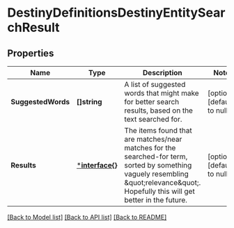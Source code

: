 # DestinyDefinitionsDestinyEntitySearchResult

## Properties
Name | Type | Description | Notes
------------ | ------------- | ------------- | -------------
**SuggestedWords** | **[]string** | A list of suggested words that might make for better search results, based on the text searched for. | [optional] [default to null]
**Results** | [***interface{}**](interface{}.md) | The items found that are matches/near matches for the searched-for term, sorted by something vaguely resembling \&quot;relevance\&quot;. Hopefully this will get better in the future. | [optional] [default to null]

[[Back to Model list]](../README.md#documentation-for-models) [[Back to API list]](../README.md#documentation-for-api-endpoints) [[Back to README]](../README.md)


